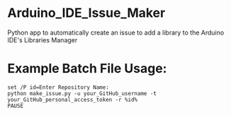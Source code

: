 # Arduino_IDE_Issue_Maker
Python app to automatically create an issue to add a library to the Arduino IDE's Libraries Manager

# Example Batch File Usage:
```
set /P id=Enter Repository Name:
python make_issue.py -u your_GitHub_username -t your_GitHub_personal_access_token -r %id%
PAUSE
```
